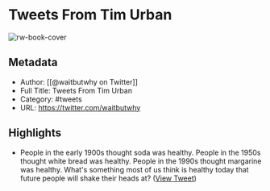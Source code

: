 # Tweets From Tim Urban

![rw-book-cover](https://pbs.twimg.com/profile_images/378800000096549990/2b5b8a614e16b1527ebb75e1a7266d85.jpeg)

## Metadata
- Author: [[@waitbutwhy on Twitter]]
- Full Title: Tweets From Tim Urban
- Category: #tweets
- URL: https://twitter.com/waitbutwhy

## Highlights
- People in the early 1900s thought soda was healthy.
  People in the 1950s thought white bread was healthy.
  People in the 1990s thought margarine was healthy.
  What's something most of us think is healthy today that future people will shake their heads at? ([View Tweet](https://twitter.com/waitbutwhy/status/1580567323521347584))
